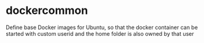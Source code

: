 # dockercommon

Define base Docker images for Ubuntu, so that the docker container can be
started with custom userid and the home folder is also owned by that user

